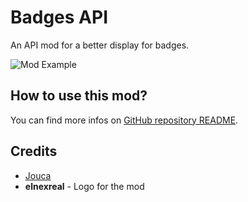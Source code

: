 # Badges API

An API mod for a better display for badges.

![Mod Example](jouca.badgesapi/screen.png&scale:0.8)

## How to use this mod?

You can find more infos on [GitHub repository README](https://github.com/Jouca/BadgesAPI).

## Credits
* [Jouca](https://twitter.com/JoucaJouca)
* **elnexreal** - Logo for the mod